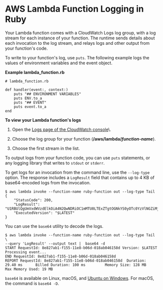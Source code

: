 # AWS Lambda Function Logging in Ruby<a name="ruby-logging"></a>

Your Lambda function comes with a CloudWatch Logs log group, with a log stream for each instance of your function\. The runtime sends details about each invocation to the log stream, and relays logs and other output from your function's code\.

To write to your function's log, use `puts`\. The following example logs the values of environment variables and the event object\.

**Example lambda\_function\.rb**  

```
# lambda_function.rb

def handler(event:, context:)
    puts "## ENVIRONMENT VARIABLES"
    puts ENV.to_a
    puts "## EVENT"
    puts event.to_a
end
```

**To view your Lambda function's logs**

1. Open the [Logs page of the CloudWatch console](https://console.aws.amazon.com/cloudwatch/home?#logs:)\.

1. Choose the log group for your function \(**/aws/lambda/*function\-name***\)\.

1. Choose the first stream in the list\.

To output logs from your function code, you can use `puts` statements, or any logging library that writes to `stdout` or `stderr`\.

To get logs for an invocation from the command line, use the `--log-type` option\. The response includes a `LogResult` field that contains up to 4 KB of base64\-encoded logs from the invocation\.

```
$ aws lambda invoke --function-name ruby-function out --log-type Tail
{
    "StatusCode": 200,
    "LogResult": "U1RBUlQgUmVxdWVzdElkOiA4N2QwNDRiOC1mMTU0LTExZTgtOGNkYS0yOTc0YzVlNGZiMjEgVmVyc2lvb...",
    "ExecutedVersion": "$LATEST"
}
```

You can use the `base64` utility to decode the logs\.

```
$ aws lambda invoke --function-name ruby-function out --log-type Tail \
--query 'LogResult' --output text |  base64 -d
START RequestId: 8e827ab1-f155-11e8-b06d-018ab046158d Version: $LATEST
Processing event...
END RequestId: 8e827ab1-f155-11e8-b06d-018ab046158d
REPORT RequestId: 8e827ab1-f155-11e8-b06d-018ab046158d  Duration: 29.40 ms      Billed Duration: 100 ms         Memory Size: 128 MB     Max Memory Used: 19 MB
```

`base64` is available on Linux, macOS, and [Ubuntu on Windows](https://docs.microsoft.com/en-us/windows/wsl/install-win10)\. For macOS, the command is `base64 -D`\.